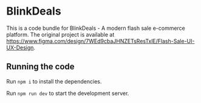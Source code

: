 
# BlinkDeals

This is a code bundle for BlinkDeals - A modern flash sale e-commerce platform. The original project is available at https://www.figma.com/design/7WEd9cbaJHNZETsResTxlE/Flash-Sale-UI-UX-Design.

  ## Running the code

  Run `npm i` to install the dependencies.

  Run `npm run dev` to start the development server.
  